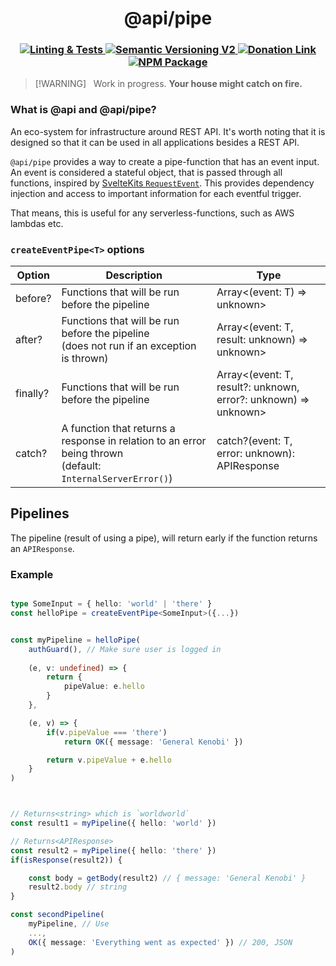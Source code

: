 <h1 align='center'>@api/pipe</h1>
<h3 align="center">

<a href='https://github.com/refzlund/api-kit/actions/workflows/main.yml/badge.svg'>
	<img src='https://github.com/refzlund/api-kit/actions/workflows/main.yml/badge.svg' alt='Linting & Tests'/>
</a>

<a href='https://semver.org'>
	<img src='https://img.shields.io/badge/Semantic_Versioning-v2-orange' alt='Semantic Versioning V2'/>
</a>

<a href='https://www.paypal.com/paypalme/refzlund'>
	<img src='https://img.shields.io/badge/Donate-%40Refzlund-green?logo=paypal' alt='Donation Link'/>
</a>

<br/>

<a href='https://www.npmjs.com/package/@api/pipe'>
	<img src='https://img.shields.io/github/v/release/refzlund/api-kit?style=for-the-badge&label=PRE-RELEASE&labelColor=8a0000&color=FF0000' alt='NPM Package'/>
</a>

</h3>

> [!WARNING]  
> Work in progress. **Your house might catch on fire.**

### What is @api and @api/pipe?

An eco-system for infrastructure around REST API. It's worth noting that it is designed so that it can be used in all applications besides a REST API.

`@api/pipe` provides a way to create a pipe-function that has an event input. An event is considered a stateful object, that is passed through all functions, inspired by [SvelteKits `RequestEvent`](https://kit.svelte.dev/docs/types#public-types-requestevent). This provides dependency injection and access to important information for each eventful trigger.

That means, this is useful for any serverless-functions, such as AWS lambdas etc.

### `createEventPipe<T>` options
| Option | Description | Type |
| ---- | ---- | ---- |
| before? | Functions that will be run before the pipeline | Array<(event: T) => unknown> |
| after? | Functions that will be run before the pipeline<br>(does not run if an exception is thrown) | Array<(event: T, result: unknown) => unknown> |
| finally? | Functions that will be run before the pipeline | Array<(event: T, result?: unknown, error?: unknown) => unknown> |
| catch? | A function that returns a response in relation to an error being thrown<br>(default: ` InternalServerError()`) | catch?(event: T, error: unknown): APIResponse |

## Pipelines
The pipeline (result of using a pipe), will return early if the function returns an `APIResponse`.
### Example

```ts

type SomeInput = { hello: 'world' | 'there' }
const helloPipe = createEventPipe<SomeInput>({...})


const myPipeline = helloPipe(
    authGuard(), // Make sure user is logged in
    
    (e, v: undefined) => {
        return {
            pipeValue: e.hello
        }
    },

    (e, v) => {
        if(v.pipeValue === 'there')
            return OK({ message: 'General Kenobi' })

        return v.pipeValue + e.hello
    }
)



// Returns<string> which is `worldworld`
const result1 = myPipeline({ hello: 'world' })

// Returns<APIResponse>
const result2 = myPipeline({ hello: 'there' })
if(isResponse(result2)) {

    const body = getBody(result2) // { message: 'General Kenobi' }
    result2.body // string
}

const secondPipeline(
	myPipeline, // Use
	...,
	OK({ message: 'Everything went as expected' }) // 200, JSON
)

```